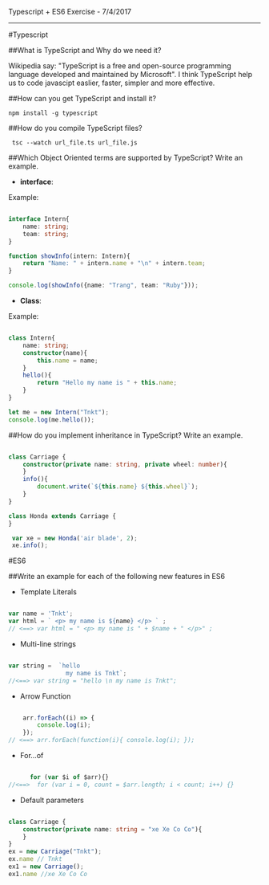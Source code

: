 Typescript + ES6  Exercise - 7/4/2017


----------
#Typescript

##What is TypeScript and Why do we need it?

Wikipedia say: "TypeScript is a free and open-source programming language developed and maintained by Microsoft".
I think TypeScript help us to code javascipt easlier, faster, simpler and more effective.

##How can you get TypeScript and install it?

```npm install -g typescript```

##How do you compile TypeScript files?

``` tsc --watch url_file.ts url_file.js```

##Which Object Oriented terms are supported by TypeScript? Write an example.

- **interface**:

Example:

```typescript

interface Intern{
	name: string;
	team: string;
}

function showInfo(intern: Intern){
	return "Name: " + intern.name + "\n" + intern.team;
}

console.log(showInfo({name: "Trang", team: "Ruby"}));

```

- **Class**:

Example:

```typescript

class Intern{
	name: string;
	constructor(name){
		this.name = name;
	}
	hello(){
		return "Hello my name is " + this.name;
	}
}

let me = new Intern("Tnkt");
console.log(me.hello());

```



##How do you implement inheritance in TypeScript? Write an example.

```typescript

class Carriage {
	constructor(private name: string, private wheel: number){
	}
	info(){
		document.write(`${this.name} ${this.wheel}`);
	}
}

class Honda extends Carriage {
}

 var xe = new Honda('air blade', 2);
 xe.info();
```

#ES6

##Write an example for each of the following new features in ES6

- Template Literals

```typescript

var name = 'Tnkt';
var html = ` <p> my name is ${name} </p> ` ;
// <==> var html = " <p> my name is " + $name + " </p>" ;

```

- Multi-line strings

```typescript

var string =  `hello
				my name is Tnkt`;
//<==> var string = "hello \n my name is Tnkt";

```

- Arrow Function

```typescript

	arr.forEach((i) => {
		console.log(i);
	});
// <==> arr.forEach(function(i){ console.log(i); });
```

- For...of

```typescript

	  for (var $i of $arr){} 
//<==>  for (var i = 0, count = $arr.length; i < count; i++) {}

```

- Default parameters

```typescript

class Carriage {
	constructor(private name: string = "xe Xe Co Co"){
	}
}
ex = new Carriage("Tnkt");
ex.name // Tnkt
ex1 = new Carriage();
ex1.name //xe Xe Co Co


```




